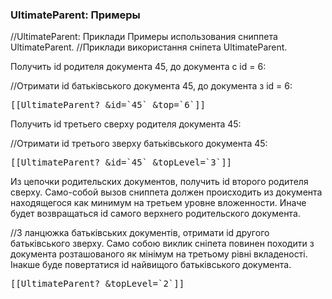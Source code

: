 
<meta http-equiv="Content-Type" content="text/html; charset=utf-8">
<h3>UltimateParent: Примеры </h3> 
//UltimateParent: Приклади
Примеры использования сниппета UltimateParent.	
//Приклади використання сніпета UltimateParent.
<br>
<p>Получить id родителя документа 45, до документа с id = 6:</p>
//Отримати id батьківського документа 45, до документа з id = 6:
<pre class="brush: html;">[[UltimateParent? &id=`45` &top=`6`]]</pre>
<p>Получить id третьего сверху родителя документа 45:</p>
//Отримати id третього зверху батьківського документа 45:
<pre class="brush: html;">[[UltimateParent? &id=`45` &topLevel=`3`]]</pre>
<p>Из цепочки родительских документов, получить id второго родителя сверху. Само-собой вызов сниппета должен происходить из документа находящегося как минимум на третьем уровне вложенности. Иначе будет возвращаться id самого верхнего родительского документа.</p>
//З ланцюжка батьківських документів, отримати id другого батьківського зверху. Само собою виклик сніпета повинен походити з документа розташованого як мінімум на третьому рівні вкладеності. Інакше буде повертатися id найвищого батьківського документа. 
<pre class="brush: html;">[[UltimateParent? &topLevel=`2`]]</pre>
